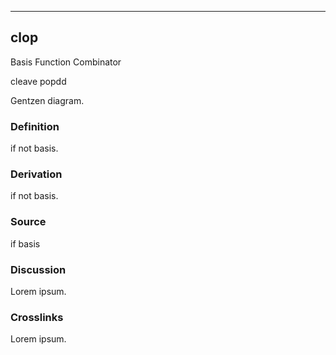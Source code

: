 ------------------------------------------------------------------------

## clop

Basis Function Combinator

cleave popdd

Gentzen diagram.

### Definition

if not basis.

### Derivation

if not basis.

### Source

if basis

### Discussion

Lorem ipsum.

### Crosslinks

Lorem ipsum.
